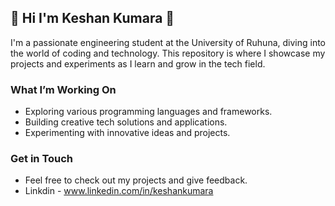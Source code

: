 ## 👋 Hi I'm Keshan Kumara 👋
I'm a passionate engineering student at the University of Ruhuna, diving into the world of coding and technology. This repository is where I showcase my projects and experiments as I learn and grow in the tech field.

### What I’m Working On
- Exploring various programming languages and frameworks.
- Building creative tech solutions and applications.
- Experimenting with innovative ideas and projects.

### Get in Touch
- Feel free to check out my projects and give feedback.
- Linkdin - www.linkedin.com/in/keshankumara


<!--
**keshan01/keshan01** is a ✨ _special_ ✨ repository because its `README.md` (this file) appears on your GitHub profile.

Here are some ideas to get you started:

- 🔭 I’m currently working on ...
- 🌱 I’m currently learning ...
- 👯 I’m looking to collaborate on ...
- 🤔 I’m looking for help with ...
- 💬 Ask me about ...
- 📫 How to reach me: ...
- 😄 Pronouns: ...
- ⚡ Fun fact: ...
-->
